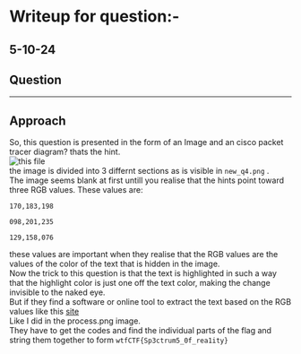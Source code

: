 # Writeup for question:-
## 5-10-24
Question
---

---
Approach
---

So, this question is presented in the form of an Image and an cisco packet tracer diagram? thats the hint.<br>
![this file](./twst.pkt)<br>
the image is divided into 3 differnt sections as is visible in ``new_q4.png`` .<br>
The image seems blank at first untill you realise that the hints point toward three RGB values.
These values are:
```
170,183,198

098,201,235

129,158,076
```
these values are important when they realise that the RGB values are the values of the color of the text that is hidden in the image.<br>
Now the trick to this question is that the text is highlighted in such a way that the highlight color is just one off the text color, making the change invisible to the naked eye.<br>
But if they find a software or online tool to extract the text based on the RGB values like this [site](https://onlinepngtools.com/extract-color-from-png)<br>
Like I did in the process.png image.<br>
They have to get the codes and find the individual parts of the flag and string them together to form ``wtfCTF{Sp3ctrum5_0f_rea1ity}``<br>
